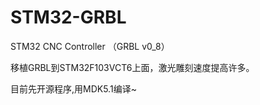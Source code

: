 # STM32-GRBL
STM32 CNC Controller （GRBL v0_8）

移植GRBL到STM32F103VCT6上面，激光雕刻速度提高许多。

目前先开源程序,用MDK5.1编译~
